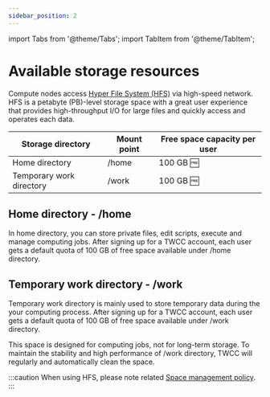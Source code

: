 ```yaml
---
sidebar_position: 2
---
```


import Tabs from '@theme/Tabs';
import TabItem from '@theme/TabItem';

# Available storage resources

Compute nodes access [Hyper File System (HFS)](https://man.twcc.ai/@twccdocs/doc-hfs-main-en) via high-speed network. HFS is a petabyte (PB)-level storage space with a great user experience that provides high-throughput I/O for large files and quickly access and operates each data.


| Storage directory | Mount point | Free space capacity per user |
| -------- | -------- | -------- |
| Home directory    | /home     |  100 GB :free: |
| Temporary work directory     | /work     |  100 GB :free:|


## Home directory - /home

In home directory, you can store private files, edit scripts, execute and manage computing jobs. After signing up for a TWCC account, each user gets a default quota of 100 GB of free space available under /home directory.


## Temporary work directory - /work

Temporary work directory is mainly used to store temporary data during the your computing process. After signing up for a TWCC account, each user gets a default quota of 100 GB of free space available under /work directory.

This space is designed for computing jobs, not for long-term storage. To maintain the stability and high performance of /work directory, TWCC will regularly and automatically clean the space.


:::caution
When using HFS, please note related [<ins>Space management policy</ins>](https://man.twcc.ai/@twccdocs/doc-hfs-main-en/%2F%40twccdocs%2Fterms-hfs-storage-mngmt-policies-en).
:::